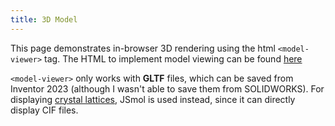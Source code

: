 ```yaml
---
title: 3D Model
---
```


This page demonstrates in-browser 3D rendering using the html `<model-viewer>` tag. The HTML to implement model viewing can be found [here](https://modelviewer.dev/)

`<model-viewer>` only works with **GLTF** files, which can be saved from Inventor 2023 (although I wasn't able to save them from SOLIDWORKS). For displaying [crystal lattices](lattice.md), JSmol is used instead, since it can directly display CIF files.

<!-- Import the component -->
<script type="module" src="https://ajax.googleapis.com/ajax/libs/model-viewer/3.1.1/model-viewer.min.js"></script>

<!-- Use it like any other HTML element -->
<model-viewer alt="The MatLib logo" src="assets/matlib.glb" ar shadow-intensity="1" camera-controls touch-action="pan-y"></model-viewer>


